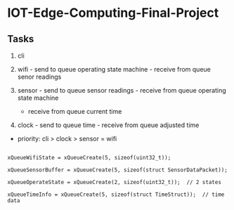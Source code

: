 # IOT-Edge-Computing-Final-Project

## Tasks

1. cli

2. wifi - send to queue operating state machine  - receive from queue senor readings

3. sensor  - send to queue sensor readings  -  receive from queue operating state machine

   - receive from queue current time

4. clock  -  send to queue time  -  receive from queue adjusted time

- priority: cli > clock > sensor = wifi

```

xQueueWifiState = xQueueCreate(5, sizeof(uint32_t));

xQueueSensorBuffer = xQueueCreate(5, sizeof(struct SensorDataPacket));

xQueueOperateState = xQueueCreate(2, sizeof(uint32_t));  // 2 states

xQueueTimeInfo = xQueueCreate(5, sizeof(struct TimeStruct));  // time data

```
